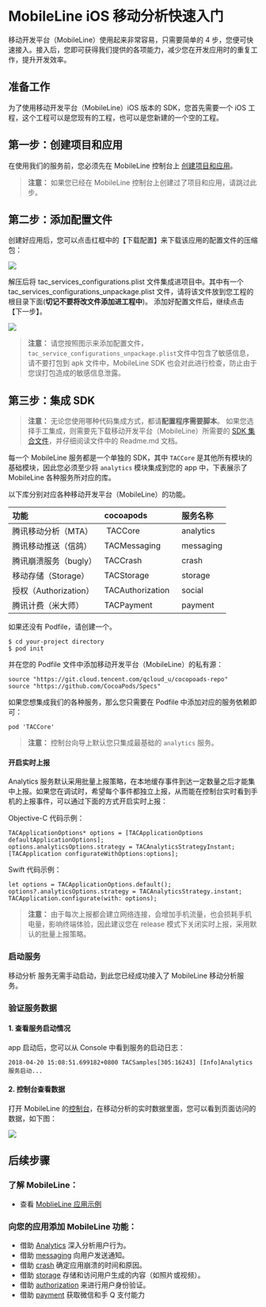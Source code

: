 # MobileLine iOS 移动分析快速入门

移动开发平台（MobileLine）使用起来非常容易，只需要简单的 4 步，您便可快速接入。接入后，您即可获得我们提供的各项能力，减少您在开发应用时的重复工作，提升开发效率。

## 准备工作

为了使用移动开发平台（MobileLine）iOS 版本的 SDK，您首先需要一个 iOS 工程，这个工程可以是您现有的工程，也可以是您新建的一个空的工程。

## 第一步：创建项目和应用


在使用我们的服务前，您必须先在 MobileLine 控制台上 [创建项目和应用](https://cloud.tencent.com/document/product/666/15345)。

>**注意：**
>如果您已经在 MobileLine 控制台上创建过了项目和应用，请跳过此步。


## 第二步：添加配置文件

创建好应用后，您可以点击红框中的【下载配置】来下载该应用的配置文件的压缩包：

![](https://ws2.sinaimg.cn/large/006tNc79gy1fq0pubol92j31kw093gnw.jpg)

解压后将 tac_services_configurations.plist 文件集成进项目中。其中有一个  tac_services_configurations_unpackage.plist 文件，请将该文件放到您工程的根目录下面(**切记不要将改文件添加进工程中**)。 添加好配置文件后，继续点击【下一步】。


![](https://ws1.sinaimg.cn/large/006tNc79gy1forbnw3ijyj31bi11wnch.jpg)

> **注意：**
>请您按照图示来添加配置文件， `tac_service_configurations_unpackage.plist`文件中包含了敏感信息，请不要打包到 apk 文件中，MobileLine SDK 也会对此进行检查，防止由于您误打包造成的敏感信息泄露。


## 第三步：集成 SDK


>**注意：** 
>无论您使用哪种代码集成方式，都请**配置程序需要脚本**。
>如果您选择手工集成，则需要先下载移动开发平台（MobileLine）所需要的 [SDK 集合文件](http://ios-release-1253960454.cossh.myqcloud.com/tac.zip)，并仔细阅读文件中的 Readme.md 文档。

每一个 MobileLine 服务都是一个单独的 SDK，其中 `TACCore` 是其他所有模块的基础模块，因此您必须至少将 `analytics` 模块集成到您的 app 中，下表展示了 MobileLine 各种服务所对应的库。


以下库分别对应各种移动开发平台（MobileLine）的功能。

| 功能 | cocoapods | 服务名称 |
|:----|:-----------|:-----------|
| 腾讯移动分析（MTA） |  TACCore   |  analytics|
| 腾讯移动推送（信鸽）|  TACMessaging |  messaging  |
| 腾讯崩溃服务（bugly）|  TACCrash   |  crash      |
| 移动存储（Storage） |  TACStorage   |  storage   |
| 授权（Authorization）|  TACAuthorization   |  social  |
| 腾讯计费（米大师）|  TACPayment   |  payment  |


如果还没有 Podfile，请创建一个。

~~~
$ cd your-project directory
$ pod init
~~~

并在您的 Podfile 文件中添加移动开发平台（MobileLine）的私有源：

~~~
source "https://git.cloud.tencent.com/qcloud_u/cocopoads-repo"
source "https://github.com/CocoaPods/Specs"
~~~

如果您想集成我们的各种服务，那么您只需要在 Podfile 中添加对应的服务依赖即可：

```
pod 'TACCore'
```

>**注意：**
> 控制台向导上默认您只集成最基础的 `analytics` 服务。



#### 开启实时上报
Analytics 服务默认采用批量上报策略，在本地缓存事件到达一定数量之后才能集中上报。如果您在调试时，希望每个事件都独立上报，从而能在控制台实时看到手机的上报事件，可以通过下面的方式开启实时上报：

Objective-C 代码示例：
~~~
TACApplicationOptions* options = [TACApplicationOptions defaultApplicationOptions];
options.analyticsOptions.strategy = TACAnalyticsStrategyInstant;
[TACApplication configurateWithOptions:options];
~~~

Swift 代码示例：

~~~
let options = TACApplicationOptions.default();
options?.analyticsOptions.strategy = TACAnalyticsStrategy.instant;
TACApplication.configurate(with: options);
~~~

> **注意：** 
> 由于每次上报都会建立网络连接，会增加手机流量，也会损耗手机电量，影响终端体验，因此建议您在 release 模式下关闭实时上报，采用默认的批量上报策略。

### 启动服务

移动分析 服务无需手动启动，到此您已经成功接入了 MobileLine 移动分析服务。


### 验证服务数据

#### 1. 查看服务启动情况

app 启动后，您可以从 Console 中看到服务的启动日志：

~~~
2018-04-20 15:08:51.699182+0800 TACSamples[305:16243] [Info]Analytics服务启动...
~~~


#### 2. 控制台查看数据

打开 MobileLine 的[控制台](https://console.cloud.tencent.com/tac)，在移动分析的实时数据里面，您可以看到页面访问的数据，如下图：

![](http://tacimg-1253960454.file.myqcloud.com/guides/%E6%8E%A7%E5%88%B6%E5%8F%B0-%E6%95%B0%E6%8D%AE%E6%A6%82%E8%A7%88-%E5%AE%9E%E6%97%B6%E6%95%B0%E6%8D%AE.png)



## 后续步骤

### 了解 MobileLine：

- 查看 [MoblieLine 应用示例](https://github.com/tencentyun/qcloud-sdk-ios-samples/tree/master/MobileLineDemo)

### 向您的应用添加 MobileLine 功能：

- 借助 [Analytics](https://cloud.tencent.com/document/product/666/14822) 深入分析用户行为。
- 借助 [messaging](https://cloud.tencent.com/document/product/666/14826) 向用户发送通知。
- 借助 [crash](https://cloud.tencent.com/document/product/666/14824) 确定应用崩溃的时间和原因。
- 借助 [storage](https://cloud.tencent.com/document/product/666/14828) 存储和访问用户生成的内容（如照片或视频）。
- 借助 [authorization](https://cloud.tencent.com/document/product/666/14830) 来进行用户身份验证。
- 借助 [payment](https://cloud.tencent.com/document/product/666/14832) 获取微信和手 Q 支付能力
